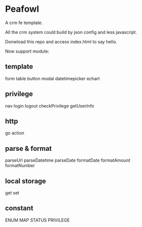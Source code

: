 # Peafowl

A crm fe template.

All the crm system could build by json config and less javascript.

Donwload this repo and access index.html to say hello.

Now support module:

## template
form
table
button
modal
datetimepicker
echart

## privilege
nav
login
logout
checkPrivilege
getUserInfo

## http
go
action

## parse & format
parseUrl
parseDatetime
parseDate
formatDate
formatAmount
formatNumber

## local storage
get
set

## constant
ENUM
MAP
STATUS
PRIVILEGE
